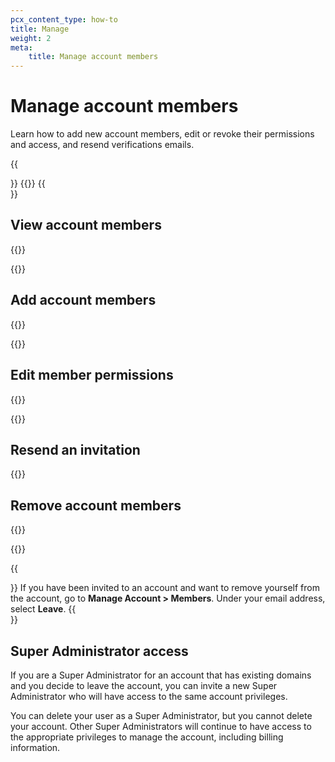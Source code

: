 ```yaml
---
pcx_content_type: how-to
title: Manage
weight: 2
meta:
    title: Manage account members
---
```


# Manage account members

Learn how to add new account members, edit or revoke their permissions and access, and resend verifications emails.

{{<Aside type="note">}}
{{<render file="_account-member-manage-limitation.md" productFolder="fundamentals">}}
{{</Aside>}}

## View account members

{{<render file="_account-member-manage-limitation.md" productFolder="fundamentals">}}

{{<render file="_view-account-members.md" productFolder="fundamentals">}}

## Add account members

{{<render file="_account-member-manage-limitation.md" productFolder="fundamentals">}}

{{<render file="_add-account-members.md" productFolder="fundamentals">}}

## Edit member permissions

{{<render file="_account-member-manage-limitation.md" productFolder="fundamentals">}}

{{<render file="_edit-member-permissions.md" productFolder="fundamentals">}}

## Resend an invitation

{{<render file="_resend-member-invitation.md" productFolder="fundamentals">}}

## Remove account members

{{<render file="_account-member-manage-limitation.md" productFolder="fundamentals">}}

{{<render file="_remove-account-members.md" productFolder="fundamentals">}}

[^1]: {{<render file="_account-member-manage-limitation.md">}}

{{<Aside type="note">}}
If you have been invited to an account and want to remove yourself from the account, go to **Manage Account > Members**. Under your email address, select **Leave**.
{{</Aside>}}

## Super Administrator access

If you are a Super Administrator for an account that has existing domains and you decide to leave the account, you can invite a new Super Administrator who will have access to the same account privileges.

You can delete your user as a Super Administrator, but you cannot delete your account. Other Super Administrators will continue to have access to the appropriate privileges to manage the account, including billing information.
